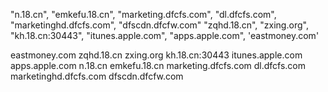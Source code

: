 "n.18.cn",
"emkefu.18.cn",
"marketing.dfcfs.com",
"dl.dfcfs.com",
"marketinghd.dfcfs.com",
"dfscdn.dfcfw.com"
"zqhd.18.cn",
"zxing.org",
"kh.18.cn:30443",
"itunes.apple.com",
"apps.apple.com",
'eastmoney.com'


eastmoney.com
zqhd.18.cn
zxing.org
kh.18.cn:30443
itunes.apple.com
apps.apple.com
n.18.cn
emkefu.18.cn
marketing.dfcfs.com
dl.dfcfs.com
marketinghd.dfcfs.com
dfscdn.dfcfw.com
